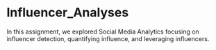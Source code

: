 # Influencer_Analyses
In this assignment, we explored Social Media Analytics focusing on influencer detection, quantifying influence, and leveraging influencers.

